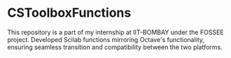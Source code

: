 # CSToolboxFunctions
This repository is a part of my internship at IIT-BOMBAY under the FOSSEE project. Developed Scilab functions mirroring Octave's functionality, ensuring seamless transition and compatibility between the two platforms.
